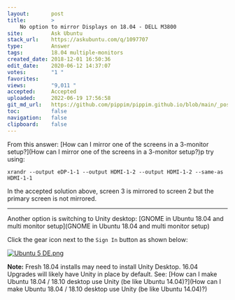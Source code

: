```yaml
---
layout:       post
title:        >
    No option to mirror Displays on 18.04 - DELL M3800
site:         Ask Ubuntu
stack_url:    https://askubuntu.com/q/1097707
type:         Answer
tags:         18.04 multiple-monitors
created_date: 2018-12-01 16:50:36
edit_date:    2020-06-12 14:37:07
votes:        "1 "
favorites:    
views:        "9,011 "
accepted:     Accepted
uploaded:     2022-06-19 17:56:58
git_md_url:   https://github.com/pippim/pippim.github.io/blob/main/_posts/2018/2018-12-01-No-option-to-mirror-Displays-on-18.04-DELL-M3800.md
toc:          false
navigation:   false
clipboard:    false
---
```


From this answer: [How can I mirror one of the screens in a 3-monitor setup?](How can I mirror one of the screens in a 3-monitor setup?)p try using:

``` 
xrandr --output eDP-1-1 --output HDMI-1-2 --output HDMI-1-2 --same-as HDMI-1-1
```

In the accepted solution above, screen 3 is mirrored to screen 2 but the primary screen is not mirrored.


----------


Another option is switching to Unity desktop: [GNOME in Ubuntu 18.04 and multi monitor setup](GNOME in Ubuntu 18.04 and multi monitor setup)

Click the gear icon next to the `Sign In` button as shown below:

[![Ubuntu 5 DE.png][1]][1]

**Note:** Fresh 18.04 installs may need to install Unity Desktop. 16.04 Upgrades will likely have Unity in place by default. See: [How can I make Ubuntu 18.04 / 18.10 desktop use Unity (be like Ubuntu 14.04)?](How can I make Ubuntu 18.04 / 18.10 desktop use Unity (be like Ubuntu 14.04)?)

  [1]: https://i.stack.imgur.com/MoxHd.jpg
